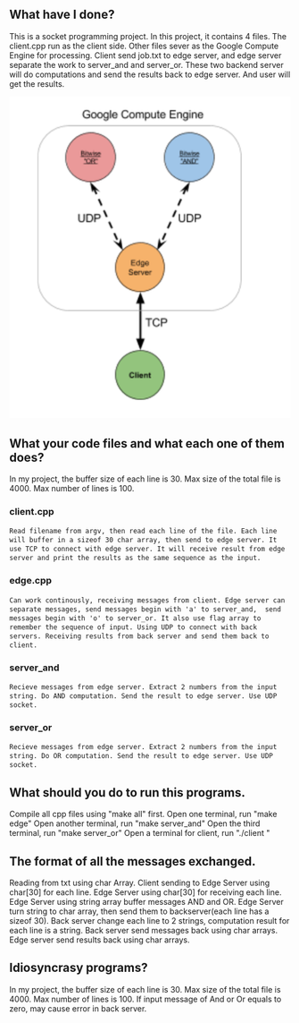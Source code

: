 
## What have I done?
  This is a socket programming project. In this project, it contains 4 files. The client.cpp run as the client side. Other files sever as the Google Compute Engine for processing. Client send job.txt to edge server, and edge server separate the work to server_and and server_or. These two backend server will do computations and send the results back to edge server. And user will get the results.
  
![avatar](http://github.com/xiaomeiwen/SocketProgramming/blob/master/pic.png)

## What your code files and what each one of them does?
  In my project, the buffer size of each line is 30.
  Max size of the total file is 4000.
  Max number of lines is 100.
  ### client.cpp
    Read filename from argv, then read each line of the file. Each line will buffer in a sizeof 30 char array, then send to edge server. It use TCP to connect with edge server. It will receive result from edge server and print the results as the same sequence as the input.
  ### edge.cpp
    Can work continously, receiving messages from client. Edge server can separate messages, send messages begin with 'a' to server_and,  send messages begin with 'o' to server_or. It also use flag array to remember the sequence of input. Using UDP to connect with back servers. Receiving results from back server and send them back to client.
  ### server_and
    Recieve messages from edge server. Extract 2 numbers from the input string. Do AND computation. Send the result to edge server. Use UDP socket.
  ### server_or
    Recieve messages from edge server. Extract 2 numbers from the input string. Do OR computation. Send the result to edge server. Use UDP socket.

## What should you do to run this programs.
  Compile all cpp files using "make all" first.
  Open one terminal, run "make edge"
  Open another terminal, run "make server_and"
  Open the third terminal, run "make server_or"
  Open a terminal for client, run "./client <filename>"

## The format of all the messages exchanged.
  Reading from txt using char Array.
  Client sending to Edge Server using char[30] for each line.
  Edge Server using char[30] for receiving each line.
  Edge Server using string array buffer messages AND and OR.
  Edge Server turn string to char array, then send them to backserver(each line has a sizeof 30).
  Back server change each line to 2 strings, computation result for each line is a string.
  Back server send messages back using char arrays.
  Edge server send results back using char arrays.

## Idiosyncrasy programs?
  In my project, the buffer size of each line is 30.
  Max size of the total file is 4000.
  Max number of lines is 100.
  If input message of And or Or equals to zero, may cause error in back server.

